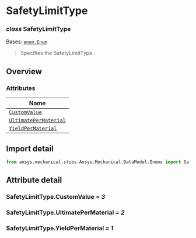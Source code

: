 # SafetyLimitType

<a id="SafetyLimitType"></a>

### *class* SafetyLimitType

Bases: [`enum.Enum`](https://docs.python.org/3/library/enum.html#enum.Enum)

> Specifies the SafetyLimitType.

> <!-- !! processed by numpydoc !! -->

<a id="overview"></a>

## Overview

### Attributes

| Name |
| --------------------------------------------------------------- |
| [`CustomValue`](#SafetyLimitType.CustomValue) |
| [`UltimatePerMaterial`](#SafetyLimitType.UltimatePerMaterial) |
| [`YieldPerMaterial`](#SafetyLimitType.YieldPerMaterial) |

<a id="import-detail"></a>

## Import detail

```python
from ansys.mechanical.stubs.Ansys.Mechanical.DataModel.Enums import SafetyLimitType
```

<a id="attribute-detail"></a>

## Attribute detail

<a id="SafetyLimitType.CustomValue"></a>

### SafetyLimitType.CustomValue *= 3*

<a id="SafetyLimitType.UltimatePerMaterial"></a>

### SafetyLimitType.UltimatePerMaterial *= 2*

<a id="SafetyLimitType.YieldPerMaterial"></a>

### SafetyLimitType.YieldPerMaterial *= 1*

